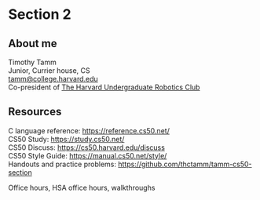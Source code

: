 # Section 2

## About me
Timothy Tamm  
Junior, Currier house, CS  
tamm@college.harvard.edu  
Co-president of [The Harvard Undergraduate Robotics Club](harvardrobotics.com)  

## Resources

C language reference: https://reference.cs50.net/  
CS50 Study: https://study.cs50.net/  
CS50 Discuss: https://cs50.harvard.edu/discuss  
CS50 Style Guide: https://manual.cs50.net/style/  
Handouts and practice problems: https://github.com/thctamm/tamm-cs50-section  

Office hours, HSA office hours, walkthroughs  


